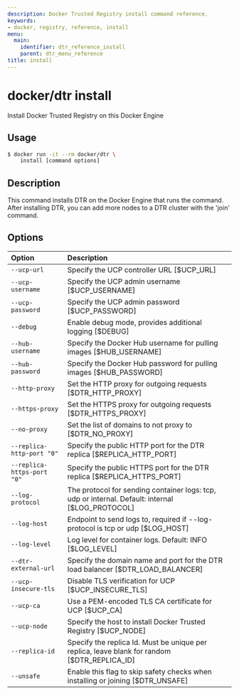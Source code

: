```yaml
---
description: Docker Trusted Registry install command reference.
keywords:
- docker, registry, reference, install
menu:
  main:
    identifier: dtr_reference_install
    parent: dtr_menu_reference
title: install
---
```


# docker/dtr install

Install Docker Trusted Registry on this Docker Engine

## Usage

```bash
$ docker run -it --rm docker/dtr \
    install [command options]
```

## Description

This command installs DTR on the Docker Engine that runs the command.
After installing DTR, you can add more nodes to a DTR cluster with
the 'join' command.

## Options

| Option                     | Description                                                                                      |
|:---------------------------|:-------------------------------------------------------------------------------------------------|
| `--ucp-url`                | Specify the UCP controller URL [$UCP_URL]                                                        |
| `--ucp-username`           | Specify the UCP admin username [$UCP_USERNAME]                                                   |
| `--ucp-password`           | Specify the UCP admin password [$UCP_PASSWORD]                                                   |
| `--debug`                  | Enable debug mode, provides additional logging [$DEBUG]                                          |
| `--hub-username`           | Specify the Docker Hub username for pulling images [$HUB_USERNAME]                               |
| `--hub-password`           | Specify the Docker Hub password for pulling images [$HUB_PASSWORD]                               |
| `--http-proxy`             | Set the HTTP proxy for outgoing requests [$DTR_HTTP_PROXY]                                       |
| `--https-proxy`            | Set the HTTPS proxy for outgoing requests [$DTR_HTTPS_PROXY]                                     |
| `--no-proxy`               | Set the list of domains to not proxy to [$DTR_NO_PROXY]                                          |
| `--replica-http-port "0"`  | Specify the public HTTP port for the DTR replica [$REPLICA_HTTP_PORT]                            |
| `--replica-https-port "0"` | Specify the public HTTPS port for the DTR replica [$REPLICA_HTTPS_PORT]                          |
| `--log-protocol`           | The protocol for sending container logs: tcp, udp or internal. Default: internal [$LOG_PROTOCOL] |
| `--log-host`               | Endpoint to send logs to, required if --log-protocol is tcp or udp [$LOG_HOST]                   |
| `--log-level`              | Log level for container logs. Default: INFO [$LOG_LEVEL]                                         |
| `--dtr-external-url`       | Specify the domain name and port for the DTR load balancer [$DTR_LOAD_BALANCER]                  |
| `--ucp-insecure-tls`       | Disable TLS verification for UCP [$UCP_INSECURE_TLS]                                             |
| `--ucp-ca`                 | Use a PEM-encoded TLS CA certificate for UCP [$UCP_CA]                                           |
| `--ucp-node`               | Specify the host to install Docker Trusted Registry [$UCP_NODE]                                  |
| `--replica-id`             | Specify the replica Id. Must be unique per replica, leave blank for random [$DTR_REPLICA_ID]     |
| `--unsafe`                 | Enable this flag to skip safety checks when installing or joining [$DTR_UNSAFE]                  |
